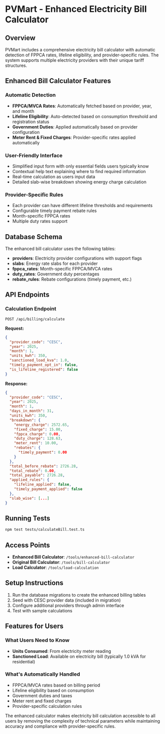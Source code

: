 
# PVMart - Enhanced Electricity Bill Calculator

## Overview

PVMart includes a comprehensive electricity bill calculator with automatic detection of FPPCA rates, lifeline eligibility, and provider-specific rules. The system supports multiple electricity providers with their unique tariff structures.

## Enhanced Bill Calculator Features

### Automatic Detection
- **FPPCA/MVCA Rates**: Automatically fetched based on provider, year, and month
- **Lifeline Eligibility**: Auto-detected based on consumption threshold and registration status
- **Government Duties**: Applied automatically based on provider configuration
- **Meter Rent & Fixed Charges**: Provider-specific rates applied automatically

### User-Friendly Interface
- Simplified input form with only essential fields users typically know
- Contextual help text explaining where to find required information
- Real-time calculation as users input data
- Detailed slab-wise breakdown showing energy charge calculation

### Provider-Specific Rules
- Each provider can have different lifeline thresholds and requirements
- Configurable timely payment rebate rules
- Month-specific FPPCA rates
- Multiple duty rates support

## Database Schema

The enhanced bill calculator uses the following tables:

- **providers**: Electricity provider configurations with support flags
- **slabs**: Energy rate slabs for each provider
- **fppca_rates**: Month-specific FPPCA/MVCA rates
- **duty_rates**: Government duty percentages
- **rebate_rules**: Rebate configurations (timely payment, etc.)

## API Endpoints

### Calculation Endpoint
`POST /api/billing/calculate`

**Request:**
```json
{
  "provider_code": "CESC",
  "year": 2025,
  "month": 1,
  "units_kwh": 350,
  "sanctioned_load_kva": 1.0,
  "timely_payment_opt_in": false,
  "is_lifeline_registered": false
}
```

**Response:**
```json
{
  "provider_code": "CESC",
  "year": 2025,
  "month": 1,
  "days_in_month": 31,
  "units_kwh": 350,
  "breakdown": {
    "energy_charge": 2572.65,
    "fixed_charge": 15.00,
    "fppca_charge": 0.00,
    "duty_charge": 128.63,
    "meter_rent": 10.00,
    "rebates": {
      "timely_payment": 0.00
    }
  },
  "total_before_rebate": 2726.28,
  "total_rebate": 0.00,
  "total_payable": 2726.28,
  "applied_rules": {
    "lifeline_applied": false,
    "timely_payment_applied": false
  },
  "slab_wise": [...]
}
```

## Running Tests

```bash
npm test tests/calculateBill.test.ts
```

## Access Points

- **Enhanced Bill Calculator**: `/tools/enhanced-bill-calculator`
- **Original Bill Calculator**: `/tools/bill-calculator`
- **Load Calculator**: `/tools/load-calculation`

## Setup Instructions

1. Run the database migrations to create the enhanced billing tables
2. Seed with CESC provider data (included in migration)
3. Configure additional providers through admin interface
4. Test with sample calculations

## Features for Users

### What Users Need to Know
- **Units Consumed**: From electricity meter reading
- **Sanctioned Load**: Available on electricity bill (typically 1.0 kVA for residential)

### What's Automatically Handled
- FPPCA/MVCA rates based on billing period
- Lifeline eligibility based on consumption
- Government duties and taxes
- Meter rent and fixed charges
- Provider-specific calculation rules

The enhanced calculator makes electricity bill calculation accessible to all users by removing the complexity of technical parameters while maintaining accuracy and compliance with provider-specific rules.
